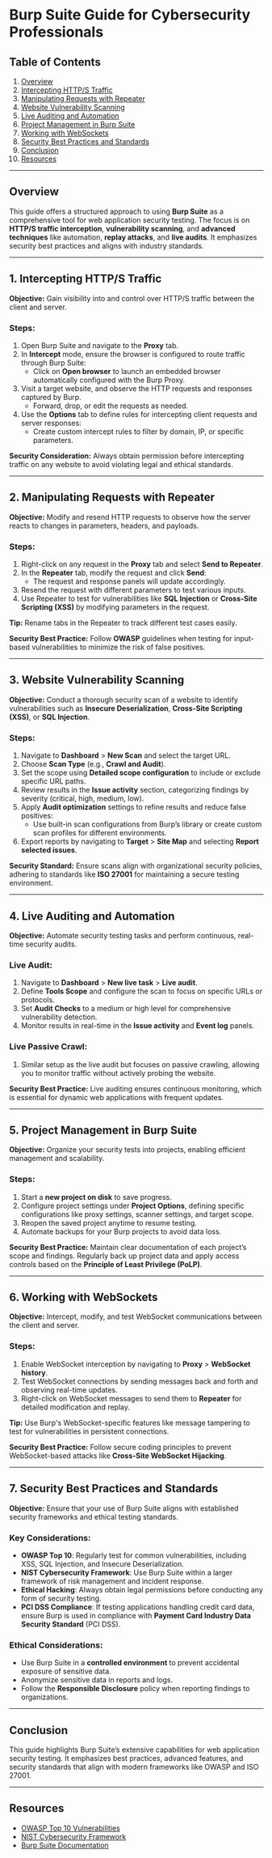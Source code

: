 # **Burp Suite Guide for Cybersecurity Professionals**

## **Table of Contents**
1. [Overview](#overview)
2. [Intercepting HTTP/S Traffic](#1-intercepting-https-traffic)
3. [Manipulating Requests with Repeater](#2-manipulating-requests-with-repeater)
4. [Website Vulnerability Scanning](#3-website-vulnerability-scanning)
5. [Live Auditing and Automation](#4-live-auditing-and-automation)
6. [Project Management in Burp Suite](#5-project-management-in-burp-suite)
7. [Working with WebSockets](#6-working-with-websockets)
8. [Security Best Practices and Standards](#7-security-best-practices-and-standards)
9. [Conclusion](#conclusion)
10. [Resources](#additional-resources)

---

## **Overview**
This guide offers a structured approach to using **Burp Suite** as a comprehensive tool for web application security testing. The focus is on **HTTP/S traffic interception**, **vulnerability scanning**, and **advanced techniques** like automation, **replay attacks**, and **live audits**. It emphasizes security best practices and aligns with industry standards.

---

## 1. **Intercepting HTTP/S Traffic**

**Objective:** Gain visibility into and control over HTTP/S traffic between the client and server.

### Steps:
1. Open Burp Suite and navigate to the **Proxy** tab.
2. In **Intercept** mode, ensure the browser is configured to route traffic through Burp Suite:
   - Click on **Open browser** to launch an embedded browser automatically configured with the Burp Proxy.
3. Visit a target website, and observe the HTTP requests and responses captured by Burp.
   - Forward, drop, or edit the requests as needed.
4. Use the **Options** tab to define rules for intercepting client requests and server responses:
   - Create custom intercept rules to filter by domain, IP, or specific parameters.

**Security Consideration:** Always obtain permission before intercepting traffic on any website to avoid violating legal and ethical standards.

---

## 2. **Manipulating Requests with Repeater**

**Objective:** Modify and resend HTTP requests to observe how the server reacts to changes in parameters, headers, and payloads.

### Steps:
1. Right-click on any request in the **Proxy** tab and select **Send to Repeater**.
2. In the **Repeater** tab, modify the request and click **Send**:
   - The request and response panels will update accordingly.
3. Resend the request with different parameters to test various inputs.
4. Use Repeater to test for vulnerabilities like **SQL Injection** or **Cross-Site Scripting (XSS)** by modifying parameters in the request.

**Tip:** Rename tabs in the Repeater to track different test cases easily.

**Security Best Practice:** Follow **OWASP** guidelines when testing for input-based vulnerabilities to minimize the risk of false positives.

---

## 3. **Website Vulnerability Scanning**

**Objective:** Conduct a thorough security scan of a website to identify vulnerabilities such as **Insecure Deserialization**, **Cross-Site Scripting (XSS)**, or **SQL Injection**.

### Steps:
1. Navigate to **Dashboard** > **New Scan** and select the target URL.
2. Choose **Scan Type** (e.g., **Crawl and Audit**).
3. Set the scope using **Detailed scope configuration** to include or exclude specific URL paths.
4. Review results in the **Issue activity** section, categorizing findings by severity (critical, high, medium, low).
5. Apply **Audit optimization** settings to refine results and reduce false positives:
   - Use built-in scan configurations from Burp’s library or create custom scan profiles for different environments.
6. Export reports by navigating to **Target** > **Site Map** and selecting **Report selected issues**.

**Security Standard:** Ensure scans align with organizational security policies, adhering to standards like **ISO 27001** for maintaining a secure testing environment.

---

## 4. **Live Auditing and Automation**

**Objective:** Automate security testing tasks and perform continuous, real-time security audits.

### Live Audit:
1. Navigate to **Dashboard** > **New live task** > **Live audit**.
2. Define **Tools Scope** and configure the scan to focus on specific URLs or protocols.
3. Set **Audit Checks** to a medium or high level for comprehensive vulnerability detection.
4. Monitor results in real-time in the **Issue activity** and **Event log** panels.

### Live Passive Crawl:
1. Similar setup as the live audit but focuses on passive crawling, allowing you to monitor traffic without actively probing the website.

**Security Best Practice:** Live auditing ensures continuous monitoring, which is essential for dynamic web applications with frequent updates.

---

## 5. **Project Management in Burp Suite**

**Objective:** Organize your security tests into projects, enabling efficient management and scalability.

### Steps:
1. Start a **new project on disk** to save progress.
2. Configure project settings under **Project Options**, defining specific configurations like proxy settings, scanner settings, and target scope.
3. Reopen the saved project anytime to resume testing.
4. Automate backups for your Burp projects to avoid data loss.

**Security Best Practice:** Maintain clear documentation of each project’s scope and findings. Regularly back up project data and apply access controls based on the **Principle of Least Privilege (PoLP)**.

---

## 6. **Working with WebSockets**

**Objective:** Intercept, modify, and test WebSocket communications between the client and server.

### Steps:
1. Enable WebSocket interception by navigating to **Proxy** > **WebSocket history**.
2. Test WebSocket connections by sending messages back and forth and observing real-time updates.
3. Right-click on WebSocket messages to send them to **Repeater** for detailed modification and replay.

**Tip:** Use Burp's WebSocket-specific features like message tampering to test for vulnerabilities in persistent connections.

**Security Best Practice:** Follow secure coding principles to prevent WebSocket-based attacks like **Cross-Site WebSocket Hijacking**.

---

## 7. **Security Best Practices and Standards**

**Objective:** Ensure that your use of Burp Suite aligns with established security frameworks and ethical testing standards.

### Key Considerations:
- **OWASP Top 10**: Regularly test for common vulnerabilities, including XSS, SQL Injection, and Insecure Deserialization.
- **NIST Cybersecurity Framework**: Use Burp Suite within a larger framework of risk management and incident response.
- **Ethical Hacking**: Always obtain legal permissions before conducting any form of security testing.
- **PCI DSS Compliance**: If testing applications handling credit card data, ensure Burp is used in compliance with **Payment Card Industry Data Security Standard** (PCI DSS).

### Ethical Considerations:
- Use Burp Suite in a **controlled environment** to prevent accidental exposure of sensitive data.
- Anonymize sensitive data in reports and logs.
- Follow the **Responsible Disclosure** policy when reporting findings to organizations.

---

## **Conclusion**
This guide highlights Burp Suite’s extensive capabilities for web application security testing. It emphasizes best practices, advanced features, and security standards that align with modern frameworks like OWASP and ISO 27001. 

---

## **Resources**
- [OWASP Top 10 Vulnerabilities](https://owasp.org/www-project-top-ten/)
- [NIST Cybersecurity Framework](https://www.nist.gov/cyberframework)
- [Burp Suite Documentation](https://portswigger.net/burp/documentation)
